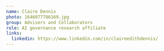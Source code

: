 ```yaml
---
name: Claire Dennis
photo: 1646077786169.jpg
group: Advisers and Collaborators
role: AI governance research affiliate
links:
  linkedin: https://www.linkedin.com/in/claireedithdennis/
---
```

